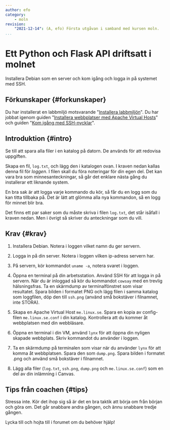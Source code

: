 ```yaml
---
author: efo
category:
    - moln
revision:
    "2021-12-14": (A, efo) Första utgåvan i samband med kursen moln.
...
```

Ett Python och Flask API driftsatt i molnet
==================================

Installera Debian som en server och kom igång och logga in på systemet med SSH.

<!--more-->



Förkunskaper {#forkunskaper}
-----------------------

Du har installerat en labbmiljö motsvarande "[Installera labbmiljön](vlinux/labbmiljo)". Du har jobbat igenom guiden "[Installera webbplatser med Apache Virtual Hosts](kunskap/installera-webbplatser-med-apache-name-based-virtual-hosts)" och guiden "[Kom igång med SSH-nycklar](guide/kom-igang-med-ssh/kom-igang-med-ssh-nycklar)".



Introduktion {#intro}
-----------------------

Se till att spara alla filer i en katalog på datorn. De används för att redovisa uppgiften.

Skapa en fil, `log.txt`, och lägg den i katalogen ovan. I kraven nedan kallas denna fil för *loggen*. I filen skall du föra noteringar för din egen del. Det kan vara bra som minnesanteckningar, så går det enklare nästa gång du installerar ett liknande system.

En bra sak är att logga varje kommando du kör, så får du en logg som du kan titta tillbaka på. Det är lätt att glömma alla nya kommandon, så en logg för minnet blir bra.

Det finns ett par saker som du måste skriva i filen `log.txt`, det står isåfall i kraven nedan. Men i övrigt så skriver du anteckningar som du vill.



Krav {#krav}
-----------------------

1. Installera Debian. Notera i loggen vilket namn du ger servern.

1. Logga in på din server. Notera i loggen vilken ip-adress servern har.

1. På servern, kör kommandot `uname -a`, notera svaret i loggen.

1. Öppna en terminal på din arbetsstation. Använd SSH för att logga in på servern. När du är inloggad så kör du kommandot `cowsay` med en trevlig hälsningsfras. Ta en skärmdump av terminalfönstret som visar resultatet. Spara bilden i formatet PNG och lägg filen i samma katalog som loggfilen, döp den till `ssh.png` (använd små bokstäver i filnamnet, inte STORA).

1. Skapa en Apache Virtual Host `me.linux.se`. Spara en kopia av config-filen `me.linux.se.conf` i din katalog. Kontrollera att du kommer åt webbplatsen med din webbläsare.

1. Öppna en terminal i din VM, använd `lynx` för att öppna din nyligen skapade webbplats. Skriv kommandot du använder i loggen.

1. Ta en skärmdump på terminalen som visar när du använder `lynx` för att komma åt webbplatsen. Spara den som `dump.png`. Spara bilden i formatet .png och använd små bokstäver i filnamnet.

1. Lägg alla filer (`log.txt`, `ssh.png`, `dump.png` och `me.linux.se.conf`) som en del av din inlämning i Canvas.



Tips från coachen {#tips}
-----------------------

Stressa inte. Kör det ihop sig så är det en bra taktik att börja om från början och göra om. Det går snabbare andra gången, och ännu snabbare tredje gången.

Lycka till och hojta till i forumet om du behöver hjälp!
